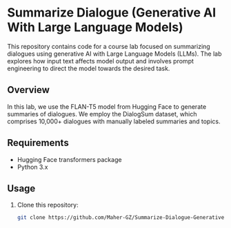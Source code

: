 # Summarize Dialogue (Generative AI With Large Language Models)

This repository contains code for a course lab focused on summarizing dialogues using generative AI with Large Language Models (LLMs). The lab explores how input text affects model output and involves prompt engineering to direct the model towards the desired task.

## Overview

In this lab, we use the FLAN-T5 model from Hugging Face to generate summaries of dialogues. We employ the DialogSum dataset, which comprises 10,000+ dialogues with manually labeled summaries and topics.

## Requirements

- Hugging Face transformers package
- Python 3.x

## Usage

1. Clone this repository:

   ```bash
   git clone https://github.com/Maher-GZ/Summarize-Dialogue-Generative-AI-With-LLM-Lab1-.git



   
